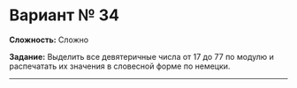 # Вариант № 34
**Сложность:** Сложно

**Задание:**  Выделить все девятеричные числа от 17 до 77 по модулю и распечатать их значения в словесной форме по немецки.

---